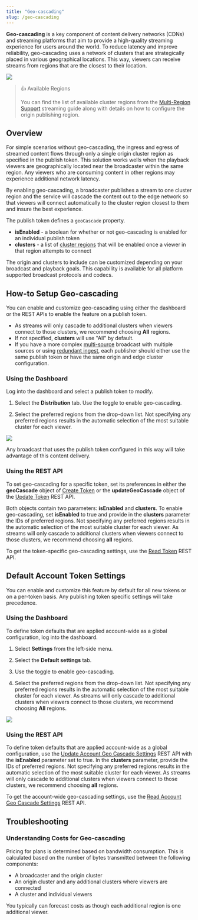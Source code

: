 ```yaml
---
title: "Geo-cascading"
slug: /geo-cascading
---
```

**Geo-cascading** is a key component of content delivery networks (CDNs) and streaming platforms that aim to provide a high-quality streaming experience for users around the world. To reduce latency and improve reliability, geo-cascading uses a network of clusters that are strategically placed in various geographical locations. This way, viewers can receive streams from regions that are the closest to their location.


![](/img/millicast/feature-geo-cascading.png)



> 👍 Available Regions
> 
> You can find the list of available cluster regions from the [Multi-Region Support](/millicast/distribution/multi-region-support/index.md) streaming guide along with details on how to configure the origin publishing region.

## Overview

For simple scenarios without geo-cascading, the ingress and egress of streamed content flows through only a single origin cluster region as specified in the publish token. This solution works wells when the playback viewers are geographically located near the broadcaster within the same region. Any viewers who are consuming content in other regions may experience additional network latency.

By enabling geo-cascading, a broadcaster publishes a stream to one cluster region and the service will cascade the content out to the edge network so that viewers will connect automatically to the cluster region closest to them and insure the best experience.

The publish token defines a `geoCascade` property.

- **isEnabled** - a boolean for whether or not geo-cascading is enabled for an individual publish token
- **clusters** - a list of [cluster regions](/millicast/distribution/multi-region-support/index.md) that will be enabled once a viewer in that region attempts to connect

The origin and clusters to include can be customized depending on your broadcast and playback goals. This capability is available for all platform supported broadcast protocols and codecs.

## How-to Setup Geo-cascading

You can enable and customize geo-cascading using either the dashboard or the REST APIs to enable the feature on a publish token.

- As streams will only cascade to additional clusters when viewers connect to those clusters, we recommend choosing **All** regions.
- If not specified, **clusters** will use "All" by default.
- If you have a more complex [multi-source](/millicast/broadcast/multi-source-broadcasting.md) broadcast with multiple sources or using [redundant ingest](/millicast/broadcast/redundant-ingest/index.md), each publisher should either use the same publish token or have the same origin and edge cluster configuration.

### Using the Dashboard

Log into the dashboard and select a publish token to modify.

1. Select the **Distribution** tab. Use the toggle to enable geo-cascading.

2. Select the preferred regions from the drop-down list. Not specifying any preferred regions results in the automatic selection of the most suitable cluster for each viewer.


![](/img/millicast/Screenshot_2023-12-21_at_07.19.10.png)



Any broadcast that uses the publish token configured in this way will take advantage of this content delivery.

### Using the REST API

To set geo-cascading for a specific token, set its preferences in either the **geoCascade** object of [Create Token](ref:publishtokenv1_createtoken) or the **updateGeoCascade** object of the [Update Token](ref:publishtokenv1_updatetoken) REST API. 

Both objects contain two parameters: **isEnabled** and **clusters**. To enable geo-cascading, set **isEnabled** to true and provide in the **clusters** parameter the IDs of preferred regions. Not specifying any preferred regions results in the automatic selection of the most suitable cluster for each viewer. As streams will only cascade to additional clusters when viewers connect to those clusters, we recommend choosing **all** regions.

To get the token-specific geo-cascading settings, use the [Read Token](ref:publishtokenv1_readtoken) REST API.

## Default Account Token Settings

You can enable and customize this feature by default for all new tokens or on a per-token basis. Any publishing token specific settings will take precedence.

### Using the Dashboard

To define token defaults that are applied account-wide as a global configuration, log into the dashboard.

1. Select **Settings** from the left-side menu.

2. Select the **Default settings** tab.

3. Use the toggle to enable geo-cascading.

4. Select the preferred regions from the drop-down list. Not specifying any preferred regions results in the automatic selection of the most suitable cluster for each viewer. As streams will only cascade to additional clusters when viewers connect to those clusters, we recommend choosing **All** regions.


![](/img/millicast/Screenshot_2023-12-21_at_07.18.28.png)



### Using the REST API

To define token defaults that are applied account-wide as a global configuration, use the [Update Account Geo Cascade Settings](ref:account_updategeocascade) REST API with the **isEnabled** parameter set to true. In the **clusters** parameter, provide the IDs of preferred regions. Not specifying any preferred regions results in the automatic selection of the most suitable cluster for each viewer. As streams will only cascade to additional clusters when viewers connect to those clusters, we recommend choosing **all** regions.

To get the account-wide geo-cascading settings, use the [Read Account Geo Cascade Settings](ref:account_getgeocascade) REST API.

## Troubleshooting

### Understanding Costs for Geo-cascading

Pricing for plans is determined based on bandwidth consumption. This is calculated based on the number of bytes transmitted between the following components:

- A broadcaster and the origin cluster
- An origin cluster and any additional clusters where viewers are connected
- A cluster and individual viewers

You typically can forecast costs as though each additional region is one additional viewer.
